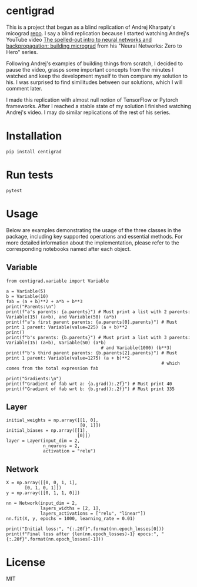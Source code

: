 # centigrad

This is a project that begun as a blind replication of Andrej Kharpaty's micograd [repo](https://github.com/karpathy/micrograd/tree/master). I say a blind replication because I started watching Andrej's YouTube video [The spelled-out intro to neural networks and backpropagation: building micrograd](https://www.youtube.com/watch?v=VMj-3S1tku0&list=PLAqhIrjkxbuWI23v9cThsA9GvCAUhRvKZ) from his "Neural Networks: Zero to Hero" series.

Following Andrej's examples of building things from scratch, I decided to pause the video, grasps some important concepts from the minutes I watched and keep the development myself to then compare my solution to his. I was surprised to find similitudes between our solutions, which I will comment later.

I made this replication with almost null notion of TensorFlow or Pytorch frameworks. After I reached a stable state of my solution I finished watching Andrej's video. I may do similar replications of the rest of his series.

# Installation

```
pip install centigrad
```

# Run tests

```
pytest
```

# Usage

Below are examples demonstrating the usage of the three classes in the package, including key supported operations and essential methods. For more detailed information about the implementation, please refer to the corresponding notebooks named after each object.

## Variable

```
from centigrad.variable import Variable

a = Variable(5)
b = Variable(10)
fab = (a + b)**2 + a*b + b**3
print("Parents:\n")
print(f"a's parents: {a.parents}") # Must print a list with 2 parents: Variable(15) (a+b), and Variable(50) (a*b)
print(f"a's first parent parents: {a.parents[0].parents}") # Must print 1 parent: Variable(value=225) (a + b)**2
print()
print(f"b's parents: {b.parents}") # Must print a list with 3 parents: Variable(15) (a+b), Variable(50) (a*b)
                                    # and Variable(1000) (b**3)
print(f"b's third parent parents: {b.parents[2].parents}") # Must print 1 parent: Variable(value=1275) (a + b)**2
                                                           # which comes from the total expression fab

print("Gradients:\n")
print(f"Gradient of fab wrt a: {a.grad():.2f}") # Must print 40
print(f"Gradient of fab wrt b: {b.grad():.2f}") # Must print 335

```

## Layer

```
initial_weights = np.array([[1, 0],
                            [0, 1]])
initial_biases = np.array([[1],
                           [0]])
layer = Layer(input_dim = 2,
              n_neurons = 2,
              activation = "relu")
```

## Network

```
X = np.array([[0, 0, 1, 1],
       [0, 1, 0, 1]])
y = np.array([[0, 1, 1, 0]])

nn = Network(input_dim = 2,
             layers_widths = [2, 1], 
             layers_activations = ["relu", "linear"])
nn.fit(X, y, epochs = 1000, learning_rate = 0.01)

print("Initial loss:", "{:.20f}".format(nn.epoch_losses[0]))
print(f"Final loss after {len(nn.epoch_losses)-1} epocs:", "{:.20f}".format(nn.epoch_losses[-1]))
```

# License

MIT